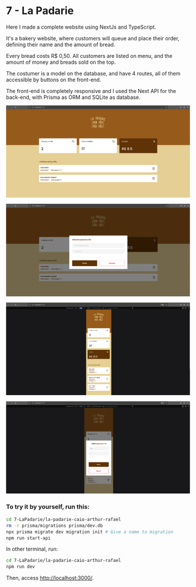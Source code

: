 # 7 - La Padarie

Here I made a complete website using NextJs and TypeScript.

It's a bakery website, where customers will queue and place their order, defining their name and the amount of bread.

Every bread costs R$ 0,50. All customers are listed on menu, and the amount of money and breads sold on the top. 

The costumer is a model on the database, and have 4 routes, all of them accessible by buttons on the front-end.

The front-end is completely responsive and I used the Next API for the back-end, with Prisma as ORM and SQLite as database.


![Untitled](assets-readme/Untitled.png)

![Untitled](assets-readme/Untitled%201.png)

![Untitled](assets-readme/Untitled%202.png)

![Untitled](assets-readme/Untitled%203.png)

### To try it by yourself, run this:

```bash
cd 7-LaPadarie/la-padarie-caio-arthur-rafael
rm -r prisma/migrations prisma/dev.db
npx prisma migrate dev migration init # Give a name to migration
npm run start-api
```

In other terminal, run:

```bash
cd 7-LaPadarie/la-padarie-caio-arthur-rafael
npm run dev
```

Then, access [http://localhost:3000/](http://localhost:3000/).

